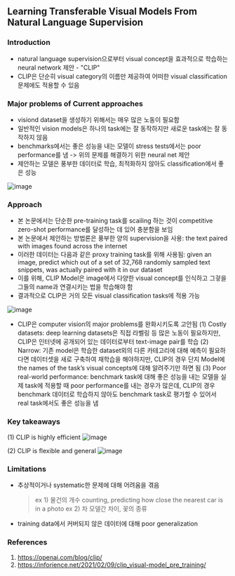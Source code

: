 ## Learning Transferable Visual Models From Natural Language Supervision

### Introduction
- natural language supervision으로부터 visual concept을 효과적으로 학습하는 neural network 제안 - "CLIP"
- CLIP은 단순히 visual category의 이름만 제공하여 어떠한 visual classification 문제에도 적용할 수 있음

### Major problems of Current approaches
- visiond dataset을 생성하기 위해서는 매우 많은 노동이 필요함
- 일반적인 vision models은 하나의 task에는 잘 동작하지만 새로운 task에는 잘 동작하지 않음
- benchmarks에서는 좋은 성능을 내는 모델이 stress tests에서는 poor performance를 냄
-> 위의 문제를 해결하기 위한 neural net 제안
- 제안하는 모델은 풍부한 데이터로 학습, 최적화하지 않아도 classification에서 좋은 성능

![image](https://user-images.githubusercontent.com/48814946/114701308-99a24500-9d5d-11eb-9a1d-ab4444e1bc19.png)

### Approach
- 본 논문에서는 단순한 pre-training task를 scailing 하는 것이 competitive zero-shot performance를 달성하는 데 있어 충분함을 보임
- 본 논문에서 제안하는 방법론은 풍부한 양의 supervision을 사용:  the text paired with images found across the internet
- 이러한 데이터는 다음과 같은 proxy training task를 위해 사용됨: given an image, predict which out of a set of 32,768 randomly sampled text snippets, was actually paired with it in our dataset
- 이를 위해, CLIP Model은 image에서 다양한 visual concept를 인식하고 그겋을 그들의 name과 연결시키는 법을 학습해야 함
- 결과적으로 CLIP은 거의 모든 visual classification tasks에 적용 가능

![image](https://user-images.githubusercontent.com/48814946/114702783-78425880-9d5f-11eb-956f-154b28bd5322.png)

- CLIP은 computer vision의 major problems를 완화시키도록 고안됨
(1) Costly datasets: deep learning datasets은 직접 라벨링 등 많은 노동이 필요하지만, CLIP은 인터넷에 공개되어 있는 데이터로부터 text-image pair를 학습
(2) Narrow: 기존 model은 학습한 dataset외의 다른 카테고리에 대해 예측이 필요하다면 데이터셋을 새로 구축하여 재학습을 해야하지만, CLIP의 경우 단지 Model에 the names of the task’s visual concepts에 대해 알려주기만 하면 됨
(3) Poor real-world performance: benchmark task에 대해 좋은 성능을 내는 모델을 실제 task에 적용할 때 poor performance를 내는 경우가 많은데, CLIP의 경우 benchmark 데이터로 학습하지 않아도 benchmark task로 평가할 수 있어서 real task에서도 좋은 성능을 냄

### Key takeaways
(1) CLIP is highly efficient
![image](https://user-images.githubusercontent.com/48814946/114704414-88f3ce00-9d61-11eb-9f07-81ab8a23aafd.png)

(2) CLIP is flexible and general
![image](https://user-images.githubusercontent.com/48814946/114704460-97da8080-9d61-11eb-81e6-296ca8c76370.png)

### Limitations
- 추상적이거나 systematic한 문제에 대해 어려움을 겪음 
  > ex 1) 물건의 개수 counting, predicting how close the nearest car is in a photo
  > ex 2) 차 모델간 차이, 꽃의 종류 
- training data에서 커버되지 않은 데이터에 대해 poor generalization



### References
1) https://openai.com/blog/clip/
2) https://inforience.net/2021/02/09/clip_visual-model_pre_training/
